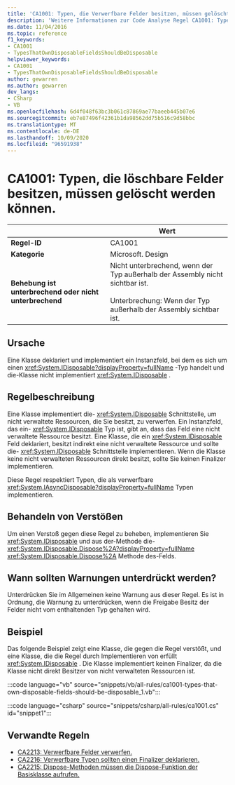 ```yaml
---
title: 'CA1001: Typen, die Verwerfbare Felder besitzen, müssen gelöscht werden können (Code Analyse)'
description: 'Weitere Informationen zur Code Analyse Regel CA1001: Typen, die löschbare Felder besitzen, müssen gelöscht werden können'
ms.date: 11/04/2016
ms.topic: reference
f1_keywords:
- CA1001
- TypesThatOwnDisposableFieldsShouldBeDisposable
helpviewer_keywords:
- CA1001
- TypesThatOwnDisposableFieldsShouldBeDisposable
author: gewarren
ms.author: gewarren
dev_langs:
- CSharp
- VB
ms.openlocfilehash: 6d4f048f63bc3b061c87869ae77baeeb445b07e6
ms.sourcegitcommit: eb7e87496f42361b1da98562dd75b516c9d58bbc
ms.translationtype: MT
ms.contentlocale: de-DE
ms.lasthandoff: 10/09/2020
ms.locfileid: "96591938"
---
```

# <a name="ca1001-types-that-own-disposable-fields-should-be-disposable"></a>CA1001: Typen, die löschbare Felder besitzen, müssen gelöscht werden können.

| | Wert |
|-|-|
| **Regel-ID** |CA1001|
| **Kategorie** |Microsoft. Design|
| **Behebung ist unterbrechend oder nicht unterbrechend** |Nicht unterbrechend, wenn der Typ außerhalb der Assembly nicht sichtbar ist.<br/><br/>Unterbrechung: Wenn der Typ außerhalb der Assembly sichtbar ist.|

## <a name="cause"></a>Ursache

Eine Klasse deklariert und implementiert ein Instanzfeld, bei dem es sich um einen <xref:System.IDisposable?displayProperty=fullName> -Typ handelt und die-Klasse nicht implementiert <xref:System.IDisposable> .

## <a name="rule-description"></a>Regelbeschreibung

Eine Klasse implementiert die- <xref:System.IDisposable> Schnittstelle, um nicht verwaltete Ressourcen, die Sie besitzt, zu verwerfen. Ein Instanzfeld, das ein- <xref:System.IDisposable> Typ ist, gibt an, dass das Feld eine nicht verwaltete Ressource besitzt. Eine Klasse, die ein <xref:System.IDisposable> Feld deklariert, besitzt indirekt eine nicht verwaltete Ressource und sollte die- <xref:System.IDisposable> Schnittstelle implementieren. Wenn die Klasse keine nicht verwalteten Ressourcen direkt besitzt, sollte Sie keinen Finalizer implementieren.

Diese Regel respektiert Typen, die als verwerfbare <xref:System.IAsyncDisposable?displayProperty=fullName> Typen implementieren.

## <a name="how-to-fix-violations"></a>Behandeln von Verstößen

Um einen Verstoß gegen diese Regel zu beheben, implementieren Sie <xref:System.IDisposable> und aus der-Methode die- <xref:System.IDisposable.Dispose%2A?displayProperty=fullName> <xref:System.IDisposable.Dispose%2A> Methode des-Felds.

## <a name="when-to-suppress-warnings"></a>Wann sollten Warnungen unterdrückt werden?

Unterdrücken Sie im Allgemeinen keine Warnung aus dieser Regel. Es ist in Ordnung, die Warnung zu unterdrücken, wenn die Freigabe Besitz der Felder nicht vom enthaltenden Typ gehalten wird.

## <a name="example"></a>Beispiel

Das folgende Beispiel zeigt eine Klasse, die gegen die Regel verstößt, und eine Klasse, die die Regel durch Implementieren von erfüllt <xref:System.IDisposable> . Die Klasse implementiert keinen Finalizer, da die Klasse nicht direkt Besitzer von nicht verwalteten Ressourcen ist.

:::code language="vb" source="snippets/vb/all-rules/ca1001-types-that-own-disposable-fields-should-be-disposable_1.vb":::

:::code language="csharp" source="snippets/csharp/all-rules/ca1001.cs" id="snippet1":::

## <a name="related-rules"></a>Verwandte Regeln

- [CA2213: Verwerfbare Felder verwerfen.](ca2213.md)
- [CA2216: Verwerfbare Typen sollten einen Finalizer deklarieren.](ca2216.md)
- [CA2215: Dispose-Methoden müssen die Dispose-Funktion der Basisklasse aufrufen.](ca2215.md)
